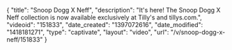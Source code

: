 {
    "title": "Snoop Dogg X Neff",
    "description": "It's here! The Snoop Dogg X Neff collection is now available exclusively at Tilly's and tillys.com.",
    "videoid": "151833",
    "date_created": "1397072616",
    "date_modified": "1418181271",
    "type": "captivate",
    "layout": "video",
    "url": "\/v\/snoop-dogg-x-neff\/151833"
}